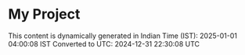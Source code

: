 # My Project

This content is dynamically generated in Indian Time (IST): 2025-01-01 04:00:08 IST
Converted to UTC: 2024-12-31 22:30:08 UTC
